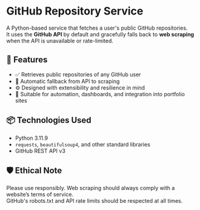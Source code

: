 # GitHub Repository Service

A Python-based service that fetches a user's public GitHub repositories.  
It uses the **GitHub API** by default and gracefully falls back to **web scraping** when the API is unavailable or rate-limited.

## 🚀 Features

- ✅ Retrieves public repositories of any GitHub user
- 🔁 Automatic fallback from API to scraping
- ⚙️ Designed with extensibility and resilience in mind
- 🧪 Suitable for automation, dashboards, and integration into portfolio sites

## 📦 Technologies Used

- Python 3.11.9  
- `requests`, `beautifulsoup4`, and other standard libraries  
- GitHub REST API v3  

## 🛡️ Ethical Note

Please use responsibly. Web scraping should always comply with a website’s terms of service.  
GitHub's robots.txt and API rate limits should be respected at all times.

